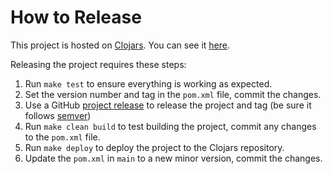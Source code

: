 # How to Release

This project is hosted on [Clojars][clojars].  You can see it [here][release-site].

Releasing the project requires these steps:

1. Run ```make test``` to ensure everything is working as expected.
2. Set the version number and tag in the `pom.xml` file, commit the changes.
3. Use a GitHub [project release][github-release-url] to release the project and tag (be sure it follows [semver][semantic-versioning])
4. Run ```make clean build``` to test building the project, commit any changes to the `pom.xml` file.
5. Run ```make deploy``` to deploy the project to the Clojars repository.
6. Update the `pom.xml` in `main` to a new minor version, commit the changes.

[clojars]: https://clojars.org
[release-site]: https://clojars.org/com.github.k13labs/clara-rules
[project-url]: https://github.com/k13labs/clara-rules/
[semantic-versioning]: http://semver.org/
[github-release-url]: https://help.github.com/articles/creating-releases/
